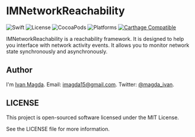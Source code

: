# IMNetworkReachability

![Swift](https://img.shields.io/badge/Swift-4.0-blue.svg)
![License](https://img.shields.io/npm/l/express.svg)
![CocoaPods](https://img.shields.io/cocoapods/v/IMNetworkReachability.svg)
![Platforms](https://img.shields.io/cocoapods/p/IMNetworkReachability.svg)
[![Carthage Compatible](https://img.shields.io/badge/Carthage-compatible-4BC51D.svg?style=flat)](https://github.com/Carthage/Carthage)

IMNetworkReachability is a reachability framework.
It is designed to help you interface with network activity events. It allows you to monitor network state synchronously and asynchronously.

## Author
I'm [Ivan Magda](https://www.facebook.com/ivan.magda).
Email: [imagda15@gmail.com](mailto:imagda15@gmail.com).
Twitter: [@magda_ivan](https://twitter.com/magda_ivan).

## LICENSE
This project is open-sourced software licensed under the MIT License.

See the LICENSE file for more information.
